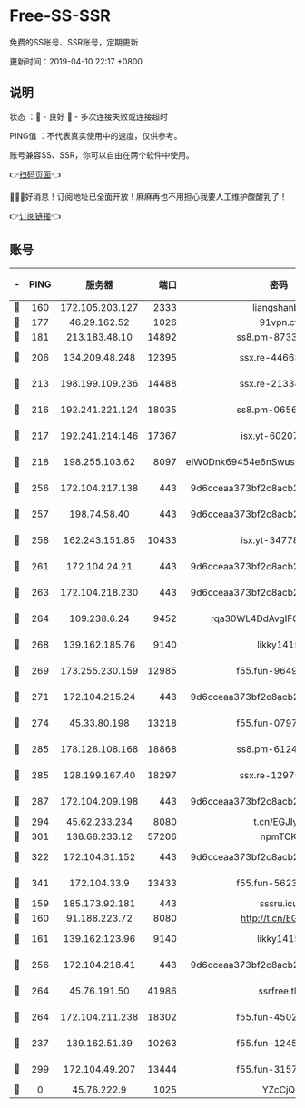 # Free-SS-SSR

免费的SS账号、SSR账号，定期更新

更新时间：2019-04-10 22:17 +0800

## 说明

状态     ：🙂 - 良好 🙁 - 多次连接失败或连接超时

PING值   ：不代表真实使用中的速度，仅供参考。

账号兼容SS、SSR，你可以自由在两个软件中使用。

👉[扫码页面](https://liesauer.github.io/Free-SS-SSR/)👈

🎉🎉🎉好消息！订阅地址已全面开放！麻麻再也不用担心我要人工维护酸酸乳了！

👉[订阅链接](https://www.liesauer.net/yogurt/subscribe?ACCESS_TOKEN=DAYxR3mMaZAsaqUb)👈

## 账号

|-|PING|服务器|端口|密码|加密方式|区域|
|:----:|:----:|:-----:|-----:|:----:|:----:|:----:|
|🙂|160|172.105.203.127|2333|liangshanbo|chacha20|JP|
|🙂|177|46.29.162.52|1026|91vpn.cf|rc4-md5|RU|
|🙂|181|213.183.48.10|14892|ss8.pm-87338912|rc4-md5|RU|
|🙂|206|134.209.48.248|12395|ssx.re-44663081|aes-256-cfb|US|
|🙂|213|198.199.109.236|14488|ssx.re-21338786|aes-256-cfb|US|
|🙂|216|192.241.221.124|18035|ss8.pm-06567383|aes-256-cfb|US|
|🙂|217|192.241.214.146|17367|isx.yt-60207601|aes-256-cfb|US|
|🙂|218|198.255.103.62|8097|eIW0Dnk69454e6nSwuspv9DmS201tQ0D|aes-256-cfb|US|
|🙂|256|172.104.217.138|443|9d6cceaa373bf2c8acb22e60b6a58be6|aes-256-cfb|US|
|🙂|257|198.74.58.40|443|9d6cceaa373bf2c8acb22e60b6a58be6|aes-256-cfb|US|
|🙂|258|162.243.151.85|10433|isx.yt-34778816|aes-256-cfb|US|
|🙂|261|172.104.24.21|443|9d6cceaa373bf2c8acb22e60b6a58be6|aes-256-cfb|US|
|🙂|263|172.104.218.230|443|9d6cceaa373bf2c8acb22e60b6a58be6|aes-256-cfb|US|
|🙂|264|109.238.6.24|9452|rqa30WL4DdAvgIFG6Fs3znzTa|aes-256-cfb|FR|
|🙂|268|139.162.185.76|9140|likky1415|aes-256-cfb|DE|
|🙂|269|173.255.230.159|12985|f55.fun-96498038|aes-256-cfb|US|
|🙂|271|172.104.215.24|443|9d6cceaa373bf2c8acb22e60b6a58be6|aes-256-cfb|US|
|🙂|274|45.33.80.198|13218|f55.fun-07974196|aes-256-cfb|US|
|🙂|285|178.128.108.168|18868|ss8.pm-61244381|aes-256-cfb|SG|
|🙂|285|128.199.167.40|18297|ssx.re-12975235|aes-256-cfb|SG|
|🙂|287|172.104.209.198|443|9d6cceaa373bf2c8acb22e60b6a58be6|aes-256-cfb|US|
|🙂|294|45.62.233.234|8080|t.cn/EGJIyrl|rc4-md5|CA|
|🙂|301|138.68.233.12|57206|npmTCK|rc4-md5|US|
|🙂|322|172.104.31.152|443|9d6cceaa373bf2c8acb22e60b6a58be6|aes-256-cfb|US|
|🙂|341|172.104.33.9|13433|f55.fun-56236009|aes-256-cfb|SG|
|🙂|159|185.173.92.181|443|sssru.icu|rc4-md5|RU|
|🙂|160|91.188.223.72|8080|http://t.cn/EGJIyrl|rc4-md5|RU|
|🙂|161|139.162.123.96|9140|likky1415|aes-256-cfb|JP|
|🙂|256|172.104.218.41|443|9d6cceaa373bf2c8acb22e60b6a58be6|aes-256-cfb|US|
|🙂|264|45.76.191.50|41986|ssrfree.tk|aes-256-cfb|SG|
|🙂|264|172.104.211.238|18302|f55.fun-45027233|aes-256-cfb|US|
|🙁|237|139.162.51.39|10263|f55.fun-12455143|aes-256-cfb|SG|
|🙁|299|172.104.49.207|13444|f55.fun-31573422|aes-256-cfb|SG|
|🙁|0|45.76.222.9|1025|YZcCjQ|rc4-md5|JP|

